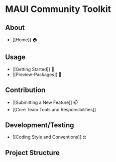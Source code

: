 # MAUI Community Toolkit

## About
* [[Home]] 🏠 

## Usage
* [[Getting Started]] 🙌
* [[Preview-Packages]] 🌙

## Contribution
* [[Submitting a New Feature]] 📫
* [[Core Team Tools and Responsibilities]]

## Development/Testing
* [[Coding Style and Conventions]] ⚖

## Project Structure